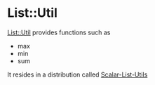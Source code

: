 # List::Util

[List::Util](https://metacpan.org/pod/List::Util) provides functions such as

* max
* min
* sum

It resides in a distribution called [Scalar-List-Utils](https://metacpan.org/release/Scalar-List-Utils)


